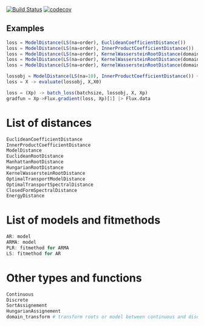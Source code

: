 [![Build Status](https://travis-ci.org/baggepinnen/SpectralDistances.jl.svg?branch=master)](https://travis-ci.org/baggepinnen/SpectralDistances.jl)
[![codecov](https://codecov.io/gh/baggepinnen/SpectralDistances.jl/branch/master/graph/badge.svg)](https://codecov.io/gh/baggepinnen/SpectralDistances.jl)


## Examples
```julia
loss = ModelDistance(LS(na=order), EuclideanCoefficientDistance())
loss = ModelDistance(LS(na=order), InnerProductCoefficientDistance())
loss = ModelDistance(LS(na=order), KernelWassersteinRootDistance(domain=Discrete(), λ=10.))
loss = ModelDistance(LS(na=order), KernelWassersteinRootDistance(domain=Continuous(), λ=10.))
loss = ModelDistance(LS(na=order), KernelWassersteinRootDistance(domain=Continuous(), λ=0.1, transform=logmag))

lossobj = ModelDistance(LS(na=10), InnerProductCoefficientDistance()) + EnergyDistance()
loss = X -> evaluate(lossobj, X,X0)

loss = (Xp) -> batch_loss(batchsize, lossobj, X, Xp)
gradfun = Xp->Flux.gradient(loss, Xp)[1] |> Flux.data
```

# List of distances
```julia
EuclideanCoefficientDistance
InnerProductCoefficientDistance
ModelDistance
EuclideanRootDistance
ManhattanRootDistance
HungarianRootDistance
KernelWassersteinRootDistance
OptimalTransportModelDistance
OptimalTransportSpectralDistance
ClosedFormSpectralDistance
EnergyDistance
```
# List of models and fitmethods
```julia
AR: model
ARMA: model
PLR: fitmethod for ARMA
LS: fitmethod for AR
```

# Other types and functions
```julia
Continuous
Discrete
SortAssignement
HungarianAssignement
domain_transform # transform roots or model between continuous and discrete domains
```
